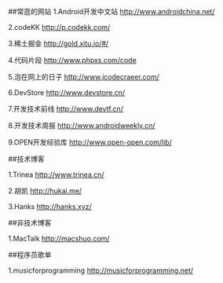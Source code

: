 ##常逛的网站
1.Android开发中文站    http://www.androidchina.net/

2.codeKK http://p.codekk.com/

3.稀土掘金  http://gold.xitu.io/#/

4.代码片段    http://www.phpxs.com/code

5.泡在网上的日子   http://www.jcodecraeer.com/

6.DevStore   http://www.devstore.cn/

7.开发技术前线   http://www.devtf.cn/

8.开发技术周报  http://www.androidweekly.cn/

9.OPEN开发经验库  http://www.open-open.com/lib/

##技术博客

1.Trinea  http://www.trinea.cn/

2.胡凯  http://hukai.me/

3.Hanks  http://hanks.xyz/

##非技术博客

1.MacTalk  http://macshuo.com/

##程序员歌单

1.musicforprogramming  http://musicforprogramming.net/






